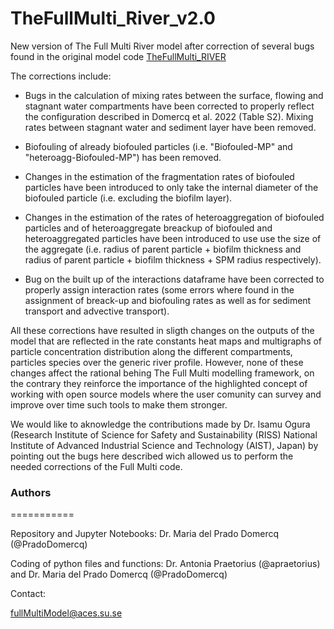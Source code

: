 # TheFullMulti_River_v2.0
New version of The Full Multi River model after correction of several bugs found in the original model code [TheFullMulti_RIVER](https://github.com/Nano2PlastProject/TheFullMulti_RIVER)

The corrections include:

- Bugs in the calculation of mixing rates between the surface, flowing and stagnant water compartments have been corrected to properly reflect the configuration described in Domercq et al. 2022 (Table S2). Mixing rates between stagnant water and sediment layer have been removed.

- Biofouling of already biofouled particles (i.e. "Biofouled-MP" and "heteroagg-Biofouled-MP") has been removed.

- Changes in the estimation of the fragmentation rates of biofouled particles have been introduced to only take the internal diameter of the biofouled particle (i.e. excluding the biofilm layer).

- Changes in the estimation of the rates of heteroaggregation of biofouled particles and of heteroaggregate breackup of biofouled and heteroaggregated particles have been introduced to use use the size of the aggregate (i.e. radius of parent particle + biofilm thickness and radius of parent particle + biofilm thickness + SPM radius respectively).

- Bug on the built up of the interactions dataframe have been corrected to properly assign interaction rates (some errors where found in the assignment of breack-up and biofouling rates as well as for sediment transport and advective transport).

All these corrections have resulted in sligth changes on the outputs of the model that are reflected in the rate constants heat maps and multigraphs of particle concentration distribution along the different compartments, particles species over the generic river profile. However, none of these changes affect the rational behing The Full Multi modelling framework, on the contrary they reinforce the importance of the highlighted concept of working with open source models where the user comunity can survey and improve over time such tools to make them stronger.

We would like to aknowledge the contributions made by Dr. Isamu Ogura (Research Institute of Science for Safety and Sustainability (RISS) National Institute of Advanced Industrial Science and Technology (AIST), Japan) by pointing out the bugs here described wich allowed us to perform the needed corrections of the Full Multi code.


### Authors
===========

Repository and Jupyter Notebooks: Dr. Maria del Prado Domercq (@PradoDomercq)

Coding of python files and functions: Dr. Antonia Praetorius (@apraetorius) and Dr. Maria del Prado Domercq (@PradoDomercq)

Contact:

fullMultiModel@aces.su.se
